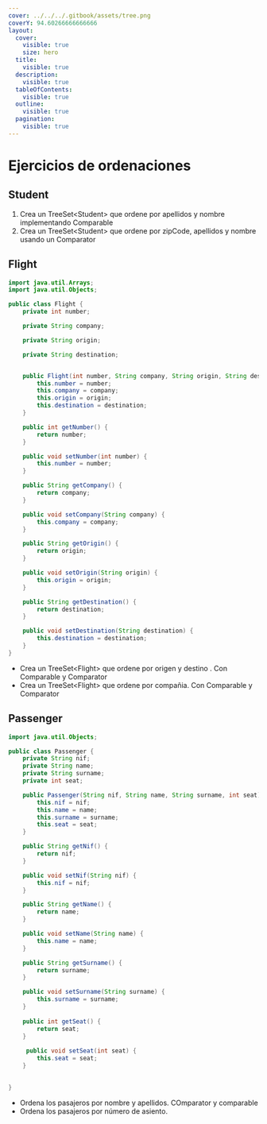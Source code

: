 ```yaml
---
cover: ../../../.gitbook/assets/tree.png
coverY: 94.60266666666666
layout:
  cover:
    visible: true
    size: hero
  title:
    visible: true
  description:
    visible: true
  tableOfContents:
    visible: true
  outline:
    visible: true
  pagination:
    visible: true
---
```


# Ejercicios de ordenaciones

## Student

1. Crea un TreeSet\<Student> que ordene por apellidos y nombre implementando Comparable
2. Crea un TreeSet\<Student> que ordene por zipCode, apellidos y nombre usando un Comparator

## Flight

```java
import java.util.Arrays;
import java.util.Objects;

public class Flight {
    private int number;

    private String company;

    private String origin;

    private String destination;


    public Flight(int number, String company, String origin, String destination) {
        this.number = number;
        this.company = company;
        this.origin = origin;
        this.destination = destination;
    }

    public int getNumber() {
        return number;
    }

    public void setNumber(int number) {
        this.number = number;
    }

    public String getCompany() {
        return company;
    }

    public void setCompany(String company) {
        this.company = company;
    }

    public String getOrigin() {
        return origin;
    }

    public void setOrigin(String origin) {
        this.origin = origin;
    }

    public String getDestination() {
        return destination;
    }

    public void setDestination(String destination) {
        this.destination = destination;
    }
}

```

* Crea un TreeSet\<Flight> que ordene por origen y destino . Con Comparable y Comparator
* Crea un TreeSet\<Flight> que ordene por compañia. Con Comparable y Comparator

## Passenger

```java
import java.util.Objects;

public class Passenger {
    private String nif;
    private String name;
    private String surname;
    private int seat;

    public Passenger(String nif, String name, String surname, int seat) {
        this.nif = nif;
        this.name = name;
        this.surname = surname;
        this.seat = seat;
    }

    public String getNif() {
        return nif;
    }

    public void setNif(String nif) {
        this.nif = nif;
    }

    public String getName() {
        return name;
    }

    public void setName(String name) {
        this.name = name;
    }

    public String getSurname() {
        return surname;
    }

    public void setSurname(String surname) {
        this.surname = surname;
    }
    
    public int getSeat() {
        return seat;
    }
    
     public void setSeat(int seat) {
        this.seat = seat;
    }
    

}
```

* Ordena los pasajeros por nombre y apellidos. COmparator y comparable
* Ordena los pasajeros por número de asiento.
